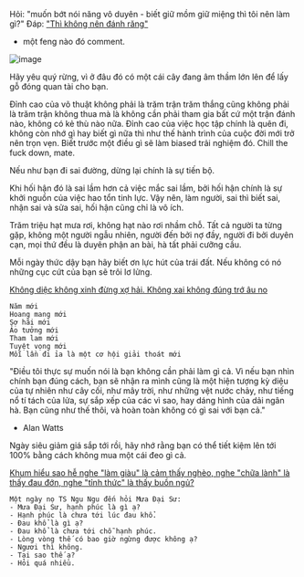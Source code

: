 Hỏi:
"muốn bớt nói năng vô duyên - biết giữ mồm giữ miệng thì tôi nên làm gì?"
Đáp:
["Thì không nên đánh răng"](https://www.facebook.com/pepeandlife/posts/518879063085527)
- một feng nào đó comment.

![image](https://user-images.githubusercontent.com/22516811/160273477-51e80d3b-aca8-4326-b677-35dc6f063ba4.png)

Hãy yêu quý rừng, vì ở đâu đó có một cái cây đang âm thầm lớn lên để lấy gỗ đóng quan tài cho bạn.

Đỉnh cao của võ thuật không phải là trăm trận trăm thắng cũng không phải là trăm trận không thua mà là không cần phải tham gia bất cứ một trận đánh nào, không có kẻ thù nào nữa. Đỉnh cao của việc học tập chính là quên đi, không còn nhớ gì hay biết gì nữa thì như thế hành trình của cuộc đời mới trở nên trọn vẹn. Biết trước một điều gì sẽ làm biased trải nghiệm đó. Chill the fuck down, mate.

Nếu như bạn đi sai đường, dừng lại chính là sự tiến bộ.

Khi hối hận đó là sai lầm hơn cả việc mắc sai lầm, bởi hối hận chính là sự khởi nguồn của việc hao tổn tinh lực. Vậy nên, làm người, sai thì biết sai, nhận sai và sửa sai, hối hận cũng chỉ là vô ích.

Trăm triệu hạt mưa rơi, không hạt nào rơi nhầm chỗ. Tất cả người ta từng gặp, không một người ngẫu nhiên, người đến bởi nợ đầy, người đi bởi duyên cạn, mọi thứ đều là duyên phận an bài, hà tất phải cưỡng cầu.

Mỗi ngày thức dậy bạn hãy biết ơn lực hút của trái đất. Nếu không có nó những cục cứt của bạn sẽ trôi lơ lửng.

[Không diệc không xinh đừng xợ hải. Không xai không đúng trớ âu no](https://thuvienhoasen.org/images/file/axcSv51G0QgQAPx4/khong-diet-khong-sinh-dung-so-hai.pdf)

```
Năm mới
Hoang mang mới
Sợ hãi mới
Ảo tưởng mới
Tham lam mới
Tuyệt vọng mới
Mỗi lần đi ỉa là một cơ hội giải thoát mới
```
"Điều tôi thực sự muốn nói là bạn không cần phải làm gì cả. Vì nếu bạn nhìn chính bạn đúng cách, bạn sẽ nhận ra mình cũng là một hiện tượng kỳ diệu của tự nhiên như cây cối, như mây trời, như những vệt nước chảy, như tiếng nổ tí tách của lửa, sự sắp xếp của các vì sao, hay dáng hình của dải ngân hà. Bạn cũng như thế thôi, và hoàn toàn không có gì sai với bạn cả."
- Alan Watts

Ngày siêu giảm giá sắp tới rồi, hãy nhớ rằng bạn có thể tiết kiệm lên tới 100% bằng cách không mua một cái đeo gì cả.

[Khum hiểu sao hễ nghe "làm giàu" là cảm thấy nghèo, nghe "chữa lành" là thấy đau đớn, nghe "tỉnh thức" là thấy buồn ngủ?](https://www.facebook.com/tsngungu/posts/395207055437565)

```
Một ngày nọ TS Ngu Ngu đến hỏi Mưa Đại Sư:
- Mưa Đại Sư, hạnh phúc là gì ạ?
- Hạnh phúc là chưa tới lúc đau khổ.
- Đau khổ là gì ạ?
- Đau khổ là chưa tới chỗ hạnh phúc.
- Lòng vòng thế có bao giờ ngừng được không ạ?
- Ngươi thì không.
- Tại sao thế ạ?
- Hỏi quá nhiều.
```
